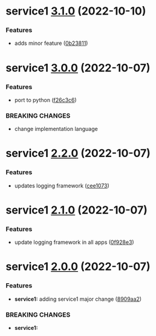 # service1 [3.1.0](https://github.com/kevin-benton/monorepo-demo/compare/service1@3.0.0...service1@3.1.0) (2022-10-10)


### Features

* adds minor feature ([0b23811](https://github.com/kevin-benton/monorepo-demo/commit/0b23811aef29fcffc6c2133c6eca437073a0adcf))

# service1 [3.0.0](https://github.com/kevin-benton/monorepo-demo/compare/service1@2.2.0...service1@3.0.0) (2022-10-07)


### Features

* port to python ([f26c3c6](https://github.com/kevin-benton/monorepo-demo/commit/f26c3c6d753440af4125ed1d54aff454b61fde39))


### BREAKING CHANGES

* change implementation language

# service1 [2.2.0](https://github.com/kevin-benton/monorepo-demo/compare/service1@2.1.0...service1@2.2.0) (2022-10-07)


### Features

* updates logging framework ([cee1073](https://github.com/kevin-benton/monorepo-demo/commit/cee1073778addcc1213238f482a10579ea4816d1))

# service1 [2.1.0](https://github.com/kevin-benton/monorepo-demo/compare/service1@2.0.0...service1@2.1.0) (2022-10-07)


### Features

* update logging framework in all apps ([0f928e3](https://github.com/kevin-benton/monorepo-demo/commit/0f928e3f9b70e397018a8477ec3f125406fd3933))

# service1 [2.0.0](https://github.com/kevin-benton/monorepo-demo/compare/service1@1.0.0...service1@2.0.0) (2022-10-07)


### Features

* **service1:** adding service1 major change ([8909aa2](https://github.com/kevin-benton/monorepo-demo/commit/8909aa23e08449a07a8e5516b2e4b8adf69d7370))


### BREAKING CHANGES

* **service1:**
